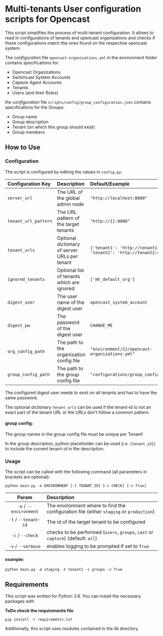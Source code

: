 # Multi-tenants User configuration scripts for Opencast

This script simplifies the process of multi-tenant configuration.
It allows to read in configurations of tenants and opencast organizations and checks if these configurations match the ones found on the respective opencast system.

The *configuration* file `opencast-organizations.yml` in the environment folder contains specifications for:  

- Opencast Organizations  
- Switchcast System Accounts  
- Capture Agent Accounts  
- Tenants  
- Users (and their Roles)  

the *configuration* file `scripts/config/group_configuration.json` contains specifications for the Groups: 
- Group name
- Group description
- Tenant (on which this group should exist) 
- Group members

## How to Use

### Configuration

The script is configured by editing the values in `config.py`:

| Configuration Key     | Description                                   | Default/Example              |
| :-------------------- | :-------------------------------------------- | :--------------------------- |
| `server_url`          | The URL of the global admin node              | `"http://localhost:8080"`    |
| `tenant_url_pattern`  | The URL pattern of the target tenants         | `"http://{}:8080"`           |
| `tenant_urls`         | Optional dictionary of server URLs per tenant | `{'tenant1': 'http://tenant1:8080', 'tenant2': 'http://tenant2:8080'}` |
| `ignored_tenants`     | Optional list of tenants which are ignored    | `['mh_default_org']`         |
| `digest_user`         | The user name of the digest user              | `opencast_system_account`    |
| `digest_pw`           | The password of the digest user               | `CHANGE_ME`                  |
| `org_config_path`     | The path to the organization config file      | `"environment/{}/opencast-organizations.yml"` |
| `group_config_path`   | The path to the group config file             | `"configurations/group_configuration.yaml"` |

The configured digest user needs to exist on all tenants and has to have the same password. 

The optional dictionary `tenant_urls` can be used if the tenant-id is not an exact part of the tenant URL or the URLs don't follow a common pattern. 

#### group config:
The group names in the group config file must be unique per Tenant!

In the group description, python placeholder can be used (i.e. `{tenant_id}`) to include the current tenant-id in the description.

### Usage

The script can be called with the following command (all parameters in brackets are optional):

`python main.py -e ENVIRONMENT [-t TENANT_ID] [-c CHECK] [-v True]`

| Param | Description |
| :---: | :---------- |
| `-e` / `--environment` | The environment where to find the configuration file (either `staging` or `production`) |
| `-t` / `--tenant-id` | The id of the target tenant to be configured |
| `-c` / `--check` | checks to be performed (`users`, `groups`, `cast` or `capture`) (default: `all`) | 
| `-v` / `--verbose` | enables logging to be prompted if set to `True` | 

#### example:

`python main.py -e staging -t tenant1 -c groups -v True`

## Requirements

This script was written for Python 3.8. You can install the necessary packages with

**ToDo check the requirements file**

`pip install -r requirements.txt`

Additionally, this script uses modules contained in the _lib_ directory.
